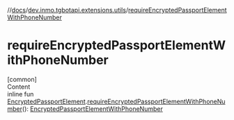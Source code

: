 //[docs](../../index.md)/[dev.inmo.tgbotapi.extensions.utils](index.md)/[requireEncryptedPassportElementWithPhoneNumber](require-encrypted-passport-element-with-phone-number.md)



# requireEncryptedPassportElementWithPhoneNumber  
[common]  
Content  
inline fun [EncryptedPassportElement](../dev.inmo.tgbotapi.types.passport.encrypted.abstracts/-encrypted-passport-element/index.md).[requireEncryptedPassportElementWithPhoneNumber](require-encrypted-passport-element-with-phone-number.md)(): [EncryptedPassportElementWithPhoneNumber](../dev.inmo.tgbotapi.types.passport.encrypted.abstracts/-encrypted-passport-element-with-phone-number/index.md)  




